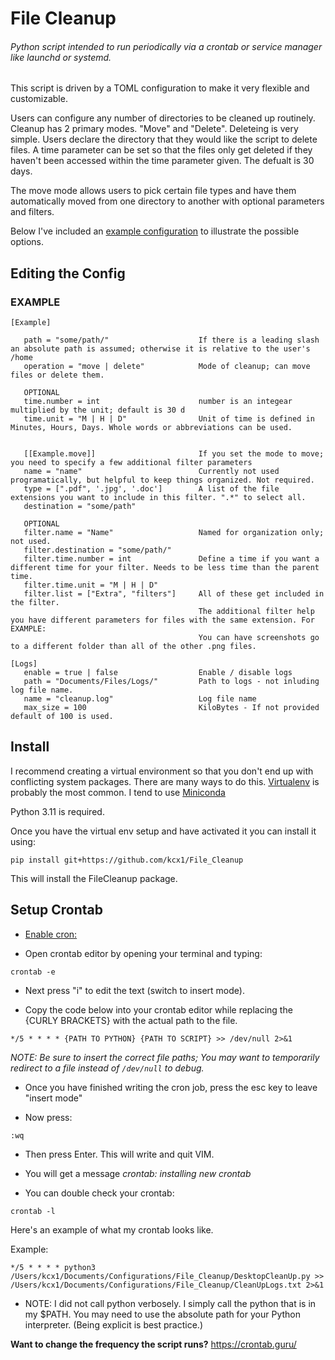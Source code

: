# File Cleanup

###### Python script intended to run periodically via a crontab or service manager like launchd or systemd.

This script is driven by a TOML configuration to make it very flexible and customizable.

Users can configure any number of directories to be cleaned up routinely. Cleanup has 2 primary modes. "Move" and "Delete".
Deleteing is very simple. Users declare the directory that they would like the script to delete files. A time parameter can be set
so that the files only get deleted if they haven't been accessed within the time parameter given. The defualt is 30 days.

The move mode allows users to pick certain file types and have them automatically moved from one directory to another with optional
parameters and filters.

Below I've included an [example configuration](#example) to illustrate the possible options.


## Editing the Config


### EXAMPLE

```
[Example]

   path = "some/path/"                    If there is a leading slash an absolute path is assumed; otherwise it is relative to the user's /home
   operation = "move | delete"            Mode of cleanup; can move files or delete them.

   OPTIONAL
   time.number = int                      number is an integear multiplied by the unit; default is 30 d
   time.unit = "M | H | D"                Unit of time is defined in Minutes, Hours, Days. Whole words or abbreviations can be used.


   [[Example.move]]                       If you set the mode to move; you need to specify a few additional filter parameters
   name = "name"                          Currently not used programatically, but helpful to keep things organized. Not required.
   type = [".pdf", '.jpg', '.doc']        A list of the file extensions you want to include in this filter. ".*" to select all.
   destination = "some/path"

   OPTIONAL
   filter.name = "Name"                   Named for organization only; not used.
   filter.destination = "some/path/"
   filter.time.number = int               Define a time if you want a different time for your filter. Needs to be less time than the parent time.
   filter.time.unit = "M | H | D"
   filter.list = ["Extra", "filters"]     All of these get included in the filter.
                                          The additional filter help you have different parameters for files with the same extension. For EXAMPLE:
                                          You can have screenshots go to a different folder than all of the other .png files.

[Logs]
   enable = true | false                  Enable / disable logs
   path = "Documents/Files/Logs/"         Path to logs - not inluding log file name.
   name = "cleanup.log"                   Log file name
   max_size = 100                         KiloBytes - If not provided default of 100 is used.
   ```

## Install

I recommend creating a virtual environment so that you don't end up with conflicting system packages. There are many ways to do this.
[Virtualenv](https://virtualenv.pypa.io/en/latest/) is probably the most common. I tend to use [Miniconda](https://docs.conda.io/en/latest/miniconda.html)

Python 3.11 is required.

Once you have the virtual env setup and have activated it you can install it using:

```
pip install git+https://github.com/kcx1/File_Cleanup
```
This will install the FileCleanup package.



## Setup Crontab

* [Enable cron:](https://osxdaily.com/2020/04/27/fix-cron-permissions-macos-full-disk-access/)

* Open crontab editor by opening your terminal and typing:

```
crontab -e
```

* Next press "i" to edit the text (switch to insert mode).

* Copy the code below into your crontab editor while replacing the {CURLY BRACKETS} with the actual path to the file.

~~~
*/5 * * * * {PATH TO PYTHON} {PATH TO SCRIPT} >> /dev/null 2>&1
~~~

_NOTE: Be sure to insert the correct file paths; You may want to temporarily redirect to a file instead of `/dev/null` to debug._

* Once you have finished writing the cron job, press the esc key to leave "insert mode"

* Now press:

```
:wq
```
* Then press Enter. This will write and quit VIM.

* You will get a message _crontab: installing new crontab_
* You can double check your crontab:
```
crontab -l
```

Here's an example of what my crontab looks like.

Example:

~~~
*/5 * * * * python3 /Users/kcx1/Documents/Configurations/File_Cleanup/DesktopCleanUp.py >> /Users/kcx1/Documents/Configurations/File_Cleanup/CleanUpLogs.txt 2>&1
~~~

* NOTE: I did not call python verbosely. I simply call the python that is in my $PATH. You may need to use the absolute path for your Python interpreter. (Being explicit is best practice.)

__Want to change the frequency the script runs?__ https://crontab.guru/